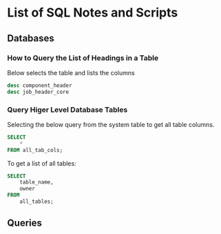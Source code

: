 # List of SQL Notes and Scripts

## Databases

### How to Query the List of Headings in a Table

Below selects the table and lists the columns

```SQL
desc component_header
desc job_header_core
```

### Query Higer Level Database Tables

Selecting the below query from the system table to get all table columns.

```SQL
SELECT
    *
FROM all_tab_cols;
```

To get a list of all tables:

```SQL
SELECT
    table_name,
    owner
FROM
    all_tables;
```

## Queries



## 